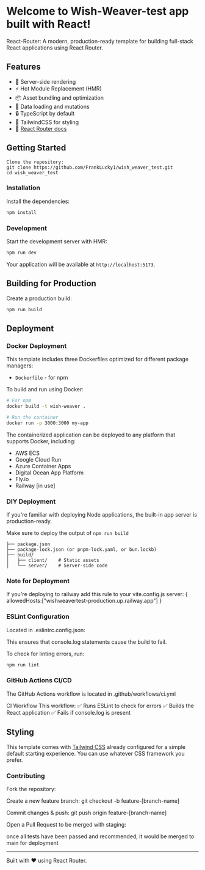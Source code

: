 # Welcome to Wish-Weaver-test app built with React!

React-Router: A modern, production-ready template for building full-stack React applications using React Router.

## Features

- 🚀 Server-side rendering
- ⚡️ Hot Module Replacement (HMR)
- 📦 Asset bundling and optimization
- 🔄 Data loading and mutations
- 🔒 TypeScript by default
- 🎉 TailwindCSS for styling
- 📖 [React Router docs](https://reactrouter.com/)

## Getting Started
```
Clone the repository:
git clone https://github.com/FrankLucky1/wish_weaver_test.git
cd wish_weaver_test
```

### Installation

Install the dependencies:

```bash
npm install
```

### Development

Start the development server with HMR:

```bash
npm run dev
```

Your application will be available at `http://localhost:5173`.

## Building for Production

Create a production build:

```bash
npm run build
```

## Deployment

### Docker Deployment

This template includes three Dockerfiles optimized for different package managers:

- `Dockerfile` - for npm

To build and run using Docker:

```bash
# For npm
docker build -t wish-weaver .

# Run the container
docker run -p 3000:3000 my-app
```

The containerized application can be deployed to any platform that supports Docker, including:

- AWS ECS
- Google Cloud Run
- Azure Container Apps
- Digital Ocean App Platform
- Fly.io
- Railway [in use]

### DIY Deployment

If you're familiar with deploying Node applications, the built-in app server is production-ready.

Make sure to deploy the output of `npm run build`

```
├── package.json
├── package-lock.json (or pnpm-lock.yaml, or bun.lockb)
├── build/
│   ├── client/    # Static assets
│   └── server/    # Server-side code
```

### Note for Deployment

If you're deploying to railway add this rule to your vite.config.js
server: {
    allowedHosts:["wishweavertest-production.up.railway.app"]
  }

### ESLint Configuration

Located in .eslintrc.config.json:

This ensures that console.log statements cause the build to fail.

To check for linting errors, run:

```bash
npm run lint
```

### GitHub Actions CI/CD

The GitHub Actions workflow is located in .github/workflows/ci.yml

CI Workflow
This workflow:
✅ Runs ESLint to check for errors
✅ Builds the React application
✅ Fails if console.log is present

## Styling

This template comes with [Tailwind CSS](https://tailwindcss.com/) already configured for a simple default starting experience. You can use whatever CSS framework you prefer.


### Contributing

Fork the repository:

Create a new feature branch:
git checkout -b feature-[branch-name]

Commit changes & push:
git push origin feature-[branch-name]

Open a Pull Request to be merged with staging:

once all tests have been passed and recommended, it would be merged to main for deployment


---

Built with ❤️ using React Router.
